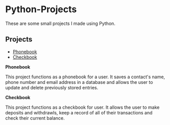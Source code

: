 # Python-Projects
These are some small projects I made using Python.

**Projects**
-----------
- [Phonebook](https://github.com/amandabull/Python-Projects/tree/main/project_phonebook)
- [Checkbook](https://github.com/amandabull/Python-Projects/tree/main/Django_Checkbook)

**Phonebook**

This project functions as a phonebook for a user. It saves a contact's name, phone number and email address in a database and allows the user to update and delete previously stored entries.
    
**Checkbook**

This project functions as a checkbook for user. It allows the user to make deposits and withdrawls, keep a record of all of their transactions and check their current balance.
